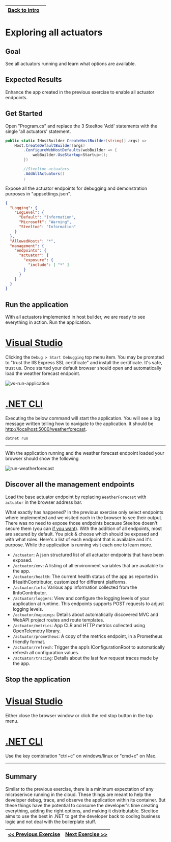 ﻿---
uid: labs/spring-one/exercise2
_disableContribution: true
_disableToc: true
_disableFooter: true
_homePath: "./"
---
[vs-run-application]: ~/labs/images/vs-run-application.png "Run the project"
[run-weatherforecast]: ~/labs/images/weatherforecast-endpoint.png "Weatherforecast endpoint"

[home-page-link]: index.md
[exercise-1-link]: exercise1.md
[exercise-2-link]: exercise2.md
[exercise-3-link]: exercise3.md
[exercise-4-link]: exercise4.md

|[Back to intro](index.md)&nbsp;&nbsp;&nbsp;|
|---------:|

# Exploring all actuators

## Goal

See all actuators running and learn what options are available.

## Expected Results

Enhance the app created in the previous exercise to enable all actuator endpoints.

## Get Started

Open "Program.cs" and replace the 3 Steeltoe 'Add' statements with the single 'all actuators' statement.

```csharp
public static IHostBuilder CreateHostBuilder(string[] args) =>
	Host.CreateDefaultBuilder(args)
		.ConfigureWebHostDefaults(webBuilder => {
			webBuilder.UseStartup<Startup>();
		})

		//Steeltoe actuators
		.AddAllActuators()
		;
```

Expose all the actuator endpoints for debugging and demonstration purposes in "appsettings.json".

```json
{
  "Logging": {
    "LogLevel": {
      "Default": "Information",
      "Microsoft": "Warning",
      "Steeltoe": "Information"
    }
  },
  "AllowedHosts": "*",
  "management": {
    "endpoints": {
      "actuator": {
        "exposure": {
          "include": [ "*" ]
        }
      }
    }
  }
}
```

## Run the application

With all actuators implemented in host builder, we are ready to see everything in action. Run the application.

# [Visual Studio](#tab/visual-studio)

Clicking the `Debug > Start Debugging` top menu item. You may be prompted to "trust the IIS Express SSL certificate" and install the certificate. It's safe, trust us. Once started your default browser should open and automatically load the weather forecast endpoint.

![vs-run-application]

# [.NET CLI](#tab/dotnet-cli)

Executing the below command will start the application. You will see a log message written telling how to navigate to the application. It should be [http://localhost:5000/weatherforecast](http://localhost:5000/weatherforecast).

```powershell
dotnet run
```

***

With the application running and the weather forecast endpoint loaded your browser should show the following

![run-weatherforecast]

## Discover all the management endpoints

Load the base actuator endpoint by replacing `WeatherForecast` with `actuator` in the browser address bar.

What exactly has happened? In the previous exercise only select endpoints where implemented and we visited each in the browser to see their output. There was no need to expose those endpoints because Steeltoe doesn't secure them (you can [if you want](https://steeltoe.io/docs/3/management/using-endpoints#exposing-endpoints)). With the addition of all endpoints, most are secured by default. You pick & choose which should be exposed and with what roles. Here's a list of each endpoint that is available and it's purpose. While the application is running visit each one to learn more.

- `/actuator`: A json structured list of all actuator endpoints that have been exposed.
- `/actuator/env`: A listing of all environment variables that are available to the app.
- `/actuator/health`: The current health status of the app as reported in IHealthContributor, customized for different platforms.
- `/actuator/info`: Various app information collected from the IInfoContributor.
- `/actuator/loggers`: View and configure the logging levels of your application at runtime. This endpoints supports POST requests to adjust logging levels.
- `/actuator/mappings`: Details about automatically discovered MVC and WebAPI project routes and route templates.
- `/actuator/metrics`: App CLR and HTTP metrics collected using OpenTelemetry library.
- `/actuator/prometheus`: A copy of the metrics endpoint, in a Prometheus friendly format.
- `/actuator/refresh`: Trigger the app’s IConfigurationRoot to automatically refresh all configuration values.
- `/actuator/tracing`: Details about the last few request traces made by the app.

## Stop the application

# [Visual Studio](#tab/visual-studio)

Either close the browser window or click the red stop button in the top menu.

# [.NET CLI](#tab/dotnet-cli)

Use the key combination "ctrl+c" on windows/linux or "cmd+c" on Mac.

***

## Summary

Similar to the previous exercise, there is a minimum expectation of any microserivce running in the cloud. These things are meant to help the developer debug, trace, and observe the application within its container. But these things have the potential to consume the developer's time creating everything, adding the right options, and making it distributable. Steeltoe aims to use the best in .NET to get the developer back to coding business logic and not deal with the boilerplate stuff.


|[<< Previous Exercise][exercise-1-link]|[Next Exercise >>][exercise-3-link]|
|:--|--:|

